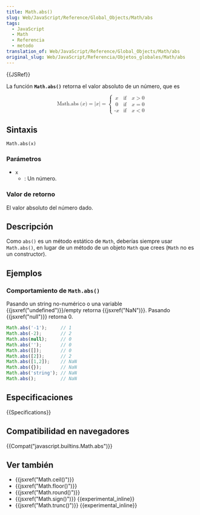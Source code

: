 ```yaml
---
title: Math.abs()
slug: Web/JavaScript/Reference/Global_Objects/Math/abs
tags:
  - JavaScript
  - Math
  - Referencia
  - metodo
translation_of: Web/JavaScript/Reference/Global_Objects/Math/abs
original_slug: Web/JavaScript/Referencia/Objetos_globales/Math/abs
---
```


{{JSRef}}

La función **`Math.abs()`** retorna el valor absoluto de un número, que es

<math display="block"><semantics><mrow><mstyle mathvariant="monospace"><mrow><mo lspace="0em" rspace="thinmathspace">Math.abs</mo><mo stretchy="false">(</mo><mi>x</mi><mo stretchy="false">)</mo></mrow></mstyle><mo>=</mo><mrow><mo stretchy="false">|</mo><mi>x</mi><mo stretchy="false">|</mo></mrow><mo>=</mo><mrow><mo>{</mo><mtable columnalign="left left"><mtr><mtd><mi>x</mi></mtd><mtd><mtext>if</mtext><mspace width="1em"></mspace><mi>x</mi><mo>></mo><mn>0</mn></mtd></mtr><mtr><mtd><mi>0</mi></mtd><mtd><mtext>if</mtext><mspace width="1em"></mspace><mi>x</mi><mo>=</mo><mn>0</mn></mtd></mtr><mtr><mtd><mo>-</mo><mi>x</mi></mtd><mtd><mtext>if</mtext><mspace width="1em"></mspace><mi>x</mi><mo>&#x3C;</mo><mn>0</mn></mtd></mtr></mtable></mrow></mrow><annotation encoding="TeX">{\mathtt{\operatorname{Math.abs}(x)}} = {|x|} = \begin{cases} x &#x26; \text{if} \quad x \geq 0 \\ -x &#x26; \text{if} \quad x &#x3C; 0 \end{cases}</annotation></semantics></math>

## Sintaxis

```
Math.abs(x)
```

### Parámetros

- `x`
  - : Un número.

### Valor de retorno

El valor absoluto del número dado.

## Descripción

Como `abs()` es un método estático de `Math`, deberías siempre usar `Math.abs()`, en lugar de un método de un objeto `Math` que crees (`Math` no es un constructor).

## Ejemplos

### Comportamiento de `Math.abs()`

Pasando un string no-numérico o una variable {{jsxref("undefined")}}/empty retorna {{jsxref("NaN")}}. Pasando {{jsxref("null")}} retorna 0.

```js
Math.abs('-1');     // 1
Math.abs(-2);       // 2
Math.abs(null);     // 0
Math.abs('');       // 0
Math.abs([]);       // 0
Math.abs([2]);      // 2
Math.abs([1,2]);    // NaN
Math.abs({});       // NaN
Math.abs('string'); // NaN
Math.abs();         // NaN
```

## Especificaciones

{{Specifications}}

## Compatibilidad en navegadores

{{Compat("javascript.builtins.Math.abs")}}

## Ver también

- {{jsxref("Math.ceil()")}}
- {{jsxref("Math.floor()")}}
- {{jsxref("Math.round()")}}
- {{jsxref("Math.sign()")}} {{experimental_inline}}
- {{jsxref("Math.trunc()")}} {{experimental_inline}}
